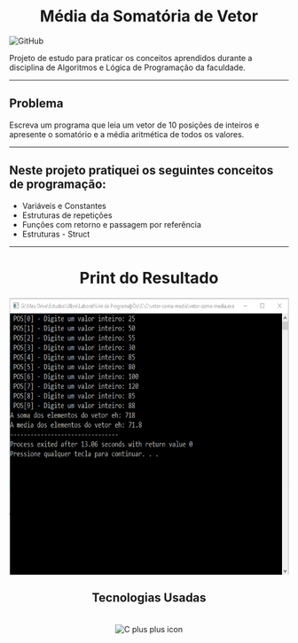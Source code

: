 <h1 align="center">Média da Somatória de Vetor </h1>

![GitHub](https://img.shields.io/github/license/viniciuslemos93/VinisBank-Carteira-Digital)

Projeto de estudo para praticar os conceitos aprendidos durante a disciplina de Algoritmos e Lógica de Programação da faculdade.
<hr>

<h2>Problema</h1>
Escreva um programa que leia um vetor de 10 posições de inteiros e apresente o somatório e a média aritmética de todos os valores.

<hr>

<h2> Neste projeto pratiquei os seguintes conceitos de programação: </h2>

- Variáveis e Constantes
- Estruturas de repetições
- Funções com retorno e passagem por referência
- Estruturas - Struct

<hr>

<h1 align="center">Print do Resultado</h1>
<div align="center">
<img align="center" alt="print do funcionamento do sistema" height="500" width="800" src="print-resultado.PNG">
</div>
<h2 align="center">Tecnologias Usadas</h2>

<div align="center">
     <div style="display: inline_block margin-left:auto margin-rigth:auto"><br>
        <img align="center" alt="C plus plus icon" height="50" width="50" src="https://cdn.jsdelivr.net/gh/devicons/devicon/icons/cplusplus/cplusplus-line.svg">
    </div>
</div>
